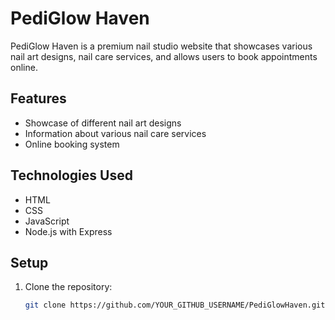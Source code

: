 # PediGlow Haven

PediGlow Haven is a premium nail studio website that showcases various nail art designs, nail care services, and allows users to book appointments online.

## Features

- Showcase of different nail art designs
- Information about various nail care services
- Online booking system

## Technologies Used

- HTML
- CSS
- JavaScript
- Node.js with Express

## Setup

1. Clone the repository:
   ```bash
   git clone https://github.com/YOUR_GITHUB_USERNAME/PediGlowHaven.git
